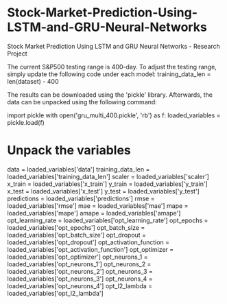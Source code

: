 # Stock-Market-Prediction-Using-LSTM-and-GRU-Neural-Networks
Stock Market Prediction Using LSTM and GRU Neural Networks - Research Project

The current S&P500 testing range is 400-day. To adjust the testing range, simply update the following code under each model:
training_data_len = len(dataset) - 400



The results can be downloaded using the 'pickle' library. Afterwards, the data can be unpacked using the following command:

import pickle
with open('gru_multi_400.pickle', 'rb') as f:
    loaded_variables = pickle.load(f)

# Unpack the variables
data = loaded_variables['data']
training_data_len = loaded_variables['training_data_len']
scaler = loaded_variables['scaler']
x_train = loaded_variables['x_train']
y_train = loaded_variables['y_train']
x_test = loaded_variables['x_test']
y_test = loaded_variables['y_test']
predictions = loaded_variables['predictions']
rmse = loaded_variables['rmse']
mae = loaded_variables['mae']
mape = loaded_variables['mape']
amape = loaded_variables['amape']
opt_learning_rate = loaded_variables['opt_learning_rate']
opt_epochs = loaded_variables['opt_epochs']
opt_batch_size = loaded_variables['opt_batch_size']
opt_dropout = loaded_variables['opt_dropout']
opt_activation_function = loaded_variables['opt_activation_function']
opt_optimizer = loaded_variables['opt_optimizer']
opt_neurons_1 = loaded_variables['opt_neurons_1']
opt_neurons_2 = loaded_variables['opt_neurons_2']
opt_neurons_3 = loaded_variables['opt_neurons_3']
opt_neurons_4 = loaded_variables['opt_neurons_4']
opt_l2_lambda = loaded_variables['opt_l2_lambda']



